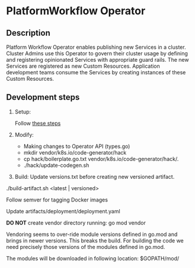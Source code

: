 # PlatformWorkflow Operator

## Description

Platform Workflow Operator enables publishing new Services in a cluster. Cluster Admins use this Operator to govern their cluster usage by defining and registering opinionated Services with appropriate guard rails. The new Services are registered
as new Custom Resources. Application development teams consume the Services by creating instances of these Custom Resources.

## Development steps

1. Setup:

   Follow [these steps](https://cloud-ark.github.io/kubeplus/docs/html/html/compile-components.html)

2. Modify:
   - Making changes to Operator API (types.go)
   - mkdir vendor/k8s.io/code-generator/hack
   - cp hack/boilerplate.go.txt vendor/k8s.io/code-generator/hack/.
   - ./hack/update-codegen.sh

3. Build:
   Update versions.txt before creating new versioned artifact.

  ./build-artifact.sh <latest | versioned>

   Follow semver for tagging Docker images

   Update artifacts/deployment/deployment.yaml 

   **DO NOT** create vendor directory running: go mod vendor

   Vendoring seems to over-ride module versions defined in go.mod and
   brings in newer versions. This breaks the build.
   For building the code we need precisely those versions of the modules
   defined in go.mod.

   The modules will be downloaded in following location:
   $GOPATH/mod/


